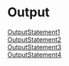 # Output
[OutputStatement1](https://github.com/akhifasheik/AdvancedJava/blob/main/JDBC9a-DeleteCoffee/coffee9a1.png)<br>
[OutputStatement2](https://github.com/akhifasheik/AdvancedJava/blob/main/JDBC9a-DeleteCoffee/coffee9a2.png)<br>
[OutputStatement3](https://github.com/akhifasheik/AdvancedJava/blob/main/JDBC9a-DeleteCoffee/coffee9a3.png)<br>
[OutputStatement4](https://github.com/akhifasheik/AdvancedJava/blob/main/JDBC9a-DeleteCoffee/coffee9a4.png)<br>


